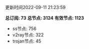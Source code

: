 更新时间2022-09-11 21:23:59

**总订阅: 73**
**总节点: 3124**
**有效节点: 1123**
- ss节点: 756
- v2ray节点: 322
- trojan节点: 45
